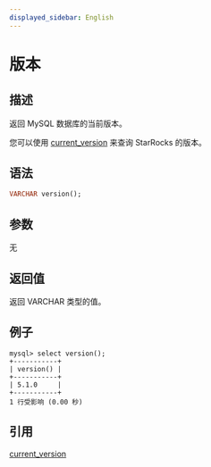 ```yaml
---
displayed_sidebar: English
---
```


# 版本

## 描述

返回 MySQL 数据库的当前版本。

您可以使用 [current_version](current_version.md) 来查询 StarRocks 的版本。

## 语法

```Haskell
VARCHAR version();
```

## 参数

无

## 返回值

返回 VARCHAR 类型的值。

## 例子

```Plain Text
mysql> select version();
+-----------+
| version() |
+-----------+
| 5.1.0     |
+-----------+
1 行受影响 (0.00 秒)
```

## 引用

[current_version](../utility-functions/current_version.md)
